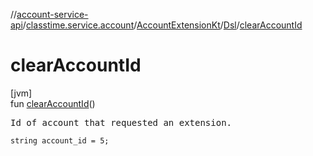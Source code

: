 //[account-service-api](../../../../index.md)/[classtime.service.account](../../index.md)/[AccountExtensionKt](../index.md)/[Dsl](index.md)/[clearAccountId](clear-account-id.md)

# clearAccountId

[jvm]\
fun [clearAccountId](clear-account-id.md)()

<pre>
Id of account that requested an extension.
</pre>

<code>string account_id = 5;</code>

